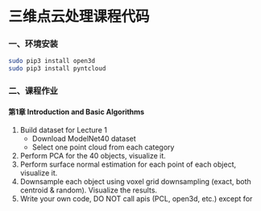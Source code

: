 # 三维点云处理课程代码
### 一、环境安装
~~~bash
sudo pip3 install open3d
sudo pip3 install pyntcloud
~~~
### 二、课程作业
#### 第1章 Introduction and Basic Algorithms
1. Build dataset for Lecture 1
    - Download ModelNet40 dataset
    - Select one point cloud from each category
2. Perform PCA for the 40 objects, visualize it.
3. Perform surface normal estimation for each point of each object, visualize it.
4. Downsample each object using voxel grid downsampling (exact, both centroid &
random). Visualize the results.
5. Write your own code, DO NOT call apis (PCL, open3d, etc.) except for